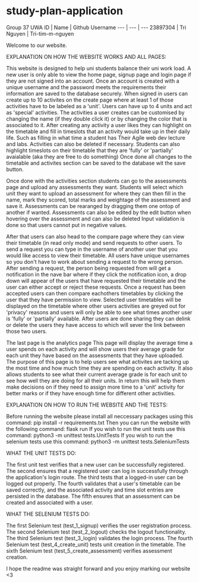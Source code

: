 # study-plan-application

Group 37
UWA ID | Name | Github Username
--- | --- | ---
23897304 | Tri Nguyen | Tri-tim-m-nguyen

Welcome to our website.

EXPLANATION ON HOW THE WEBSITE WORKS AND ALL PAGES:

This website is designed to help uni students balance their uni work load. 
A new user is only able to view the home page, signup page and login page if they are not signed into an account.
Once an account is created with a unique username and the password meets the requirements their information are saved to the database securely.
When signed in users can create up to 10 activites on the create page where at least 1 of those activities have to be labeled as a 'unit'.
Users can have up to 4 units and act as 'special' activities.
The activities a user creates can be customised by changing the name (if they double click it) or by changing the color that is associated to it.
After creating any activity a user likes they can highlight on the timetable and fill in timeslots that an activity would take up in their daily life.
Such as filling in what time a student has Their Agile web dev lecture and labs.
Activities can also be deleted if necessary.
Students can also highlight timeslots on their timetable that they are 'fully' or 'partially' avaialable (aka they are free to do something)
Once done all changes to the timetable and activites section can be saved to the database wit the save button.

Once done with the activities section students can go to the assessments page and upload any assessments they want.
Students will select which unit they want to upload an assessment for where they can then fill in the name, mark they scored, total marks and weightage of the assessment and save it.
Assessments can be rearanged by dragging them one ontop of another if wanted.
Assessments can also be edited by the edit button when hovering over the assessment and can also be deleted
Input validation is done so that users cannot put in negative values.

After that users can also head to the compare page where they can view their timetable (in read only mode) and send requests to other users.
To send a request you can type in the username of another user that you would like access to view their timetable.
All users have unique usernames so you don't have to work about sending a request to the wrong person.
After sending a request, the person being requested from will get a notification in the nave bar where if they click the notification icon, a drop down will appear of the users that have requested their timetable and the user can either accept or reject these requests.
Once a request has been accepted users can then compare eachothers timetables by clicking the user that they have permission to view. 
Selected user timetables will be displayed on the timetable where other users activities are greyed out for 'privacy' reasons and users will only be able to see what times another user is 'fully' or 'partially' available.
After users are done sharing they can delink or delete the users they have access to which will sever the link between those two users.

The last page is the analytics page
This page will display the average time a user spends on each activity and will show users their average grade for each unit they have based on the assessments that they have uploaded. 
The purpose of this page is to help users see what activites are tacking up the most time and how much time they are spending on each activity.
It also allows students to see what their current average grade is for each unit to see how well they are doing for all their units.
In return this will help them make decisions on if they need to assign more time to a 'unit' activity for better marks or if they have enough time for different other activities.

EXPLANATION ON HOW TO RUN THE WEBSITE AND THE TESTS:

Before running the website please install all neccessary packages using this command:
pip install -r requirements.txt
Then you can run the website with the following command:
flask run
If you wish to run the unit tests use this command:
python3 -m unittest tests.UnitTests
If you wish to run the selenium tests use this command:
python3 -m unittest tests.SeleniumTests

WHAT THE UNIT TESTS DO:

The first unit test verifies that a new user can be successfully registered.
The second ensures that a registered user can log in successfully through the application's login route.
The third tests that a logged-in user can be logged out properly.
The fourth validates that a user's timetable can be saved correctly, and the associated activity and time slot entries are persisted in the database.
The fifth ensures that an assessment can be created and associated with a user.

WHAT THE SELENIUM TESTS DO:

The first Selenium test (test_1_signup) verifies the user registration process.
The second Selenium test (test_2_logout) checks the logout functionality.
The third Selenium test (test_3_login) validates the login process.
The fourth Selenium test (test_4_create_unit) tests unit creation in the timetable.
The sixth Selenium test (test_5_create_assessment) verifies assessment creation.

I hope the readme was straight forward and you enjoy marking our website <3
